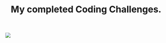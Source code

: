 <header style={width: '100%';}>
  <h1 style={text-align: 'center'}>My completed Coding Challenges.</h1>
</header>
<main style={width: '100%';}>
  <img src="https://www.codewars.com/users/JOLee83/badges/large"/>
</main>
